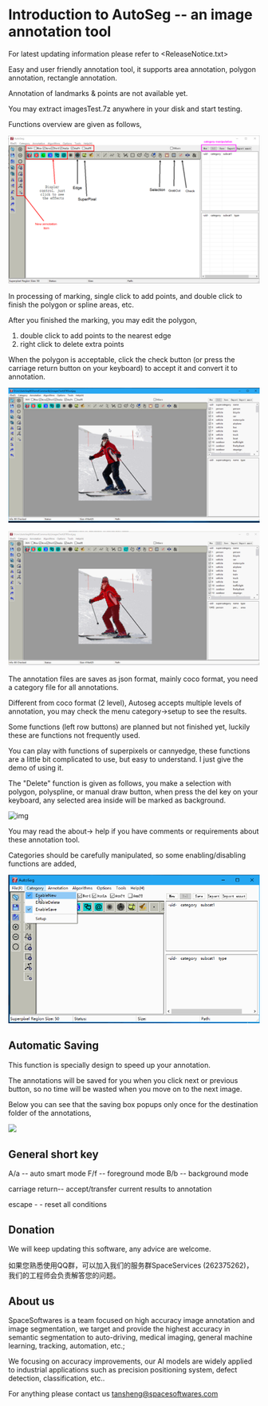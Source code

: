# Introduction to AutoSeg -- an image annotation tool

For latest updating information please refer to <ReleaseNotice.txt>

Easy and user friendly annotation tool, it supports area annotation, polygon annotation, rectangle annotation. 

Annotation of landmarks & points are not available yet.



You may extract imagesTest.7z anywhere in your disk and start testing.



Functions overview are given as follows,

![img](OverView.png)



In processing of marking, single click to add points, and double click to finish the polygon or spline areas, etc.

After you finished the marking, you may edit the polygon,

1. double click to add points to the nearest edge
2. right click to delete extra points



When the polygon is acceptable, click the check button (or press the carriage return button on your keyboard) to accept it and convert it to annotation.

![img](01.gif)



![img](02.gif)



The annotation files are saves as json format, mainly coco format, you need a category file for all annotations.



Different from coco format (2 level), Autoseg accepts multiple levels of annotation, you may check the menu category->setup to see the results.

Some functions (left row buttons) are planned but not finished yet, luckily these are functions not frequently used.

You can play with functions of superpixels or cannyedge, these functions are a little bit complicated to use, but easy to understand. I just give the demo of using it.

The "Delete" function is given as follows, you make a selection with polygon, polyspline, or manual draw button, when press the del key on your keyboard, any selected area inside will be marked as background.



![img](03.gif)

You may read the about-> help if you have comments or requirements about these annotation tool.



Categories should be carefully manipulated, so some enabling/disabling functions are added, 

![](categorymanipulation.gif)



## Automatic Saving

This function is specially design to speed up your annotation. 

The annotations will be saved for you when you click next or previous button, so no time will be wasted when you move on to the next image.

Below you can see that the saving box popups only once for the destination folder of the annotations, 

![](autosaving.gif)



## General short key

A/a -- auto smart mode
F/f -- foreground mode
B/b -- background mode

carriage return-- accept/transfer current results to annotation

escape - - reset all conditions



## Donation

We will keep updating this software, any advice are welcome.

如果您熟悉使用QQ群，可以加入我们的服务群SpaceServices (262375262)，我们的工程师会负责解答您的问题。



## About us

SpaceSoftwares is a team focused on high accuracy image annotation and image segmentation, we target and provide the highest accuracy in semantic segmentation to auto-driving, medical imaging, general machine learning, tracking, automation, etc.;

We focusing on accuracy improvements,  our AI models are widely applied to industrial applications such as    precision positioning system, defect detection, classification, etc..

For anything please contact us [tansheng@spacesoftwares.com](mailto:tansheng@spacesoftwares.com)
